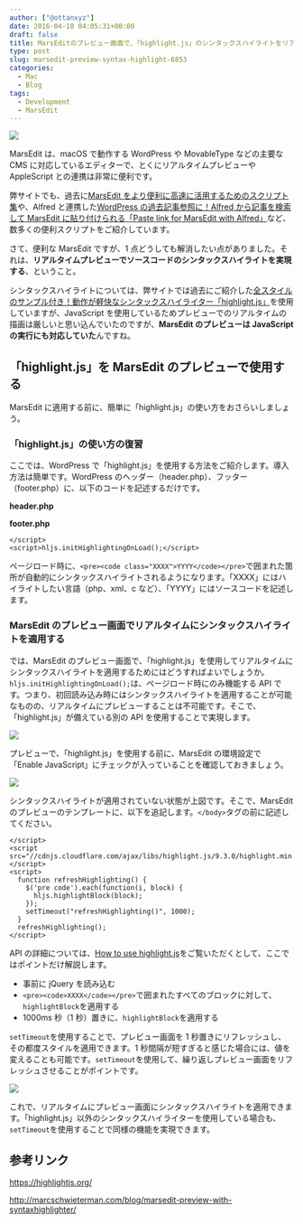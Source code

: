 ```yaml
---
author: ["@ottanxyz"]
date: 2016-04-10 04:05:31+00:00
draft: false
title: MarsEditのプレビュー画面で、「highlight.js」のシンタックスハイライトをリアルタイムでプレビューする
type: post
slug: marsedit-preview-syntax-highlight-6853
categories:
  - Mac
  - Blog
tags:
  - Development
  - MarsEdit
---
```


![](/uploads/2016/04/160423-571b57e20f058.png)

MarsEdit は、macOS で動作する WordPress や MovableType などの主要な CMS に対応しているエディターで、とくにリアルタイムプレビューや AppleScript との連携は非常に便利です。

弊サイトでも、過去に[MarsEdit をより便利に高速に活用するためのスクリプト集](/posts/2014/12/marsedit-script-619/)や、Alfred と連携した[WordPress の過去記事参照に！Alfred から記事を検索して MarsEdit に貼り付けられる「Paste link for MarsEdit with Alfred」](/posts/2015/08/paste-link-for-marsedit-with-alfred-2174/)など、数多くの便利スクリプトをご紹介しています。

さて、便利な MarsEdit ですが、1 点どうしても解消したい点がありました。それは、**リアルタイムプレビューでソースコードのシンタックスハイライトを実現する**、ということ。

シンタックスハイライトについては、弊サイトでは過去にご紹介した[全スタイルのサンプル付き！動作が軽快なシンタックスハイライター「highlight.js」](/posts/2014/09/syntax-highlight-github-435/)を使用していますが、JavaScript を使用しているためプレビューでのリアルタイムの描画は厳しいと思い込んでいたのですが、**MarsEdit のプレビューは JavaScript の実行にも対応していた**んですね。

## 「highlight.js」を MarsEdit のプレビューで使用する

MarsEdit に適用する前に、簡単に「highlight.js」の使い方をおさらいしましょう。

### 「highlight.js」の使い方の復習

ここでは、WordPress で「highlight.js」を使用する方法をご紹介します。導入方法は簡単です。WordPress のヘッダー（header.php）、フッター（footer.php）に、以下のコードを記述するだけです。

**header.php**

**footer.php**

    </script>
    <script>hljs.initHighlightingOnLoad();</script>

ページロード時に、`<pre><code class="XXXX">YYYY</code></pre>`で囲まれた箇所が自動的にシンタックスハイライトされるようになります。「XXXX」にはハイライトしたい言語（php、xml、c など）、「YYYY」にはソースコードを記述します。

### MarsEdit のプレビュー画面でリアルタイムにシンタックスハイライトを適用する

では、MarsEdit のプレビュー画面で、「highlight.js」を使用してリアルタイムにシンタックスハイライトを適用するためにはどうすればよいでしょうか。`hljs.initHighlightingOnLoad();`は、ページロード時にのみ機能する API です。つまり、初回読み込み時にはシンタックスハイライトを適用することが可能なものの、リアルタイムにプレビューすることは不可能です。そこで、「highlight.js」が備えている別の API を使用することで実現します。

![](/uploads/2016/04/160423-571b57e486a8b-1.png)

プレビューで、「highlight.js」を使用する前に、MarsEdit の環境設定で「Enable JavaScript」にチェックが入っていることを確認しておきましょう。

![](/uploads/2016/04/160423-571b57e7e3af3-1.png)

シンタックスハイライトが適用されていない状態が上図です。そこで、MarsEdit のプレビューのテンプレートに、以下を追記します。`</body>`タグの前に記述してください。

    </script>
    <script src="//cdnjs.cloudflare.com/ajax/libs/highlight.js/9.3.0/highlight.min.js"></script>
    <script>
      function refreshHighlighting() {
        $('pre code').each(function(i, block) {
          hljs.highlightBlock(block);
        });
        setTimeout("refreshHighlighting()", 1000);
      }
      refreshHighlighting();
    </script>

API の詳細については、[How to use highlight.js](https://highlightjs.org/usage/)をご覧いただくとして、ここではポイントだけ解説します。

- 事前に jQuery を読み込む
- `<pre><code>XXXX</code></pre>`で囲まれたすべてのブロックに対して、`highlightBlock`を適用する
- 1000ms 秒（1 秒）置きに、`highlightBlock`を適用する

`setTimeout`を使用することで、プレビュー画面を 1 秒置きにリフレッシュし、その都度スタイルを適用できます。1 秒間隔が短すぎると感じた場合には、値を変えることも可能です。`setTimeout`を使用して、繰り返しプレビュー画面をリフレッシュさせることがポイントです。

![](/uploads/2016/04/160423-571b57eb1eac2-1.png)

これで、リアルタイムにプレビュー画面にシンタックスハイライトを適用できます。「highlight.js」以外のシンタックスハイライターを使用している場合も、`setTimeout`を使用することで同様の機能を実現できます。

## 参考リンク

https://highlightjs.org/

http://marcschwieterman.com/blog/marsedit-preview-with-syntaxhighlighter/
